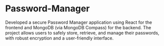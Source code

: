 # Password-Manager
Developed a secure Password Manager application using React for the frontend and MongoDB (via MongoDB Compass) for the backend. The project allows users to safely store, retrieve, and manage their passwords, with robust encryption and a user-friendly interface.
